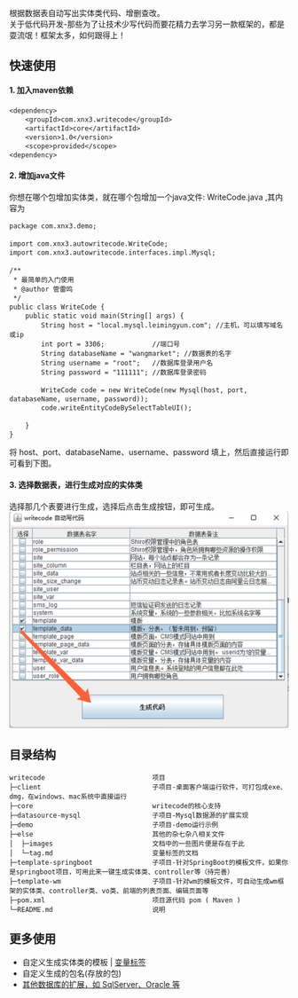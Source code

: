 根据数据表自动写出实体类代码、增删查改。  
关于低代码开发-那些为了让技术少写代码而要花精力去学习另一款框架的，都是耍流氓！框架太多，如何跟得上！  

## 快速使用
#### 1. 加入maven依赖

````
<dependency>
	<groupId>com.xnx3.writecode</groupId>
	<artifactId>core</artifactId>
	<version>1.0</version>
	<scope>provided</scope>
<dependency>
````

#### 2. 增加java文件
你想在哪个包增加实体类，就在哪个包增加一个java文件: WriteCode.java ,其内容为

````
package com.xnx3.demo;

import com.xnx3.autowritecode.WriteCode;
import com.xnx3.autowritecode.interfaces.impl.Mysql;

/**
 * 最简单的入门使用
 * @author 管雷鸣
 */
public class WriteCode {
	public static void main(String[] args) {
		String host = "local.mysql.leimingyun.com";	//主机，可以填写域名或ip
		int port = 3306;			//端口号
		String databaseName = "wangmarket"; //数据表的名字
		String username = "root"; 	//数据库登录用户名
		String password = "111111";	//数据库登录密码
		
		WriteCode code = new WriteCode(new Mysql(host, port, databaseName, username, password));
		code.writeEntityCodeBySelectTableUI();
		
	}
}

````

将 host、port、databaseName、username、password 填上，然后直接运行即可看到下图。

#### 3. 选择数据表，进行生成对应的实体类
选择那几个表要进行生成，选择后点击生成按钮，即可生成。
![image.png](./else/images/selectTableUI.png) 

## 目录结构

```
writecode                           项目
├─client                            子项目-桌面客户端运行软件，可打包成exe、dmg，在windows、mac系统中直接运行
├─core                              writecode的核心支持
├─datasource-mysql                  子项目-Mysql数据源的扩展实现
├─demo                              子项目-demo运行示例
├─else                              其他的杂七杂八相关文件
│  ├─images                         文档中的一些图片便是存在于此
│  └─tag.md                         变量标签的文档
├─template-springboot               子项目-针对SpringBoot的模板文件，如果你是springboot项目，可用此来一键生成实体类、controller等（待完善）
├─template-wm                       子项目-针对wm的模板文件，可自动生成wm框架的实体类、controller类、vo类、前端的列表页面、编辑页面等
├─pom.xml                           项目源代码 pom ( Maven )
└─README.md                         说明
```

## 更多使用
* 自定义生成实体类的模板 | [变量标签](else/tag.md)
* 自定义生成的包名(存放的包)
* [其他数据库的扩展，如 SqlServer、Oracle 等](else/datasource.md)
